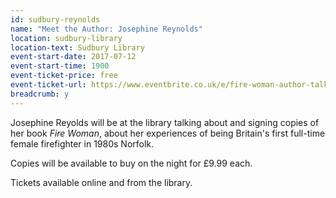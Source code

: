 ```yaml
---
id: sudbury-reynolds
name: "Meet the Author: Josephine Reynolds"
location: sudbury-library
location-text: Sudbury Library
event-start-date: 2017-07-12
event-start-time: 1900
event-ticket-price: free
event-ticket-url: https://www.eventbrite.co.uk/e/fire-woman-author-talk-by-britains-first-female-firefighter-tickets-35074703382
breadcrumb: y
---
```


Josephine Reyolds will be at the library talking about and signing copies of her book <cite>Fire Woman</cite>, about her experiences of being Britain's first full-time female firefighter in 1980s Norfolk.

Copies will be available to buy on the night for £9.99 each.

Tickets available online and from the library.
